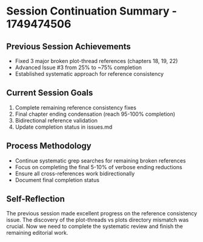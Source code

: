 # Session Continuation Summary - 1749474506

## Previous Session Achievements
- Fixed 3 major broken plot-thread references (chapters 18, 19, 22)
- Advanced Issue #3 from 25% to ~75% completion
- Established systematic approach for reference consistency

## Current Session Goals
1. Complete remaining reference consistency fixes
2. Final chapter ending condensation (reach 95-100% completion)
3. Bidirectional reference validation
4. Update completion status in issues.md

## Process Methodology
- Continue systematic grep searches for remaining broken references
- Focus on completing the final 5-10% of verbose ending reductions
- Ensure all cross-references work bidirectionally
- Document final completion status

## Self-Reflection
The previous session made excellent progress on the reference consistency issue. The discovery of the plot-threads vs plots directory mismatch was crucial. Now we need to complete the systematic review and finish the remaining editorial work.
